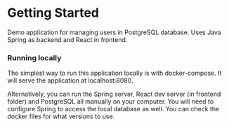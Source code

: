 # Getting Started

Demo application for managing users in PostgreSQL database. Uses Java Spring as backend and React in frontend.

### Running locally

The simplest way to run this application locally is with docker-compose. It will serve the application at localhost:8080.

Alternatively, you can run the Spring server, React dev server (in frontend folder) and PostgreSQL all manually on your computer. You will need to configure Spring to access the local database as well. You can check the docker files for what versions to use.

